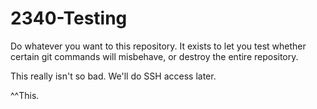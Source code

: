 2340-Testing
============

Do whatever you want to this repository.  It exists to let you test whether certain git commands will misbehave, or destroy the entire repository.

This really isn't so bad. We'll do SSH access later. 

^^This.
